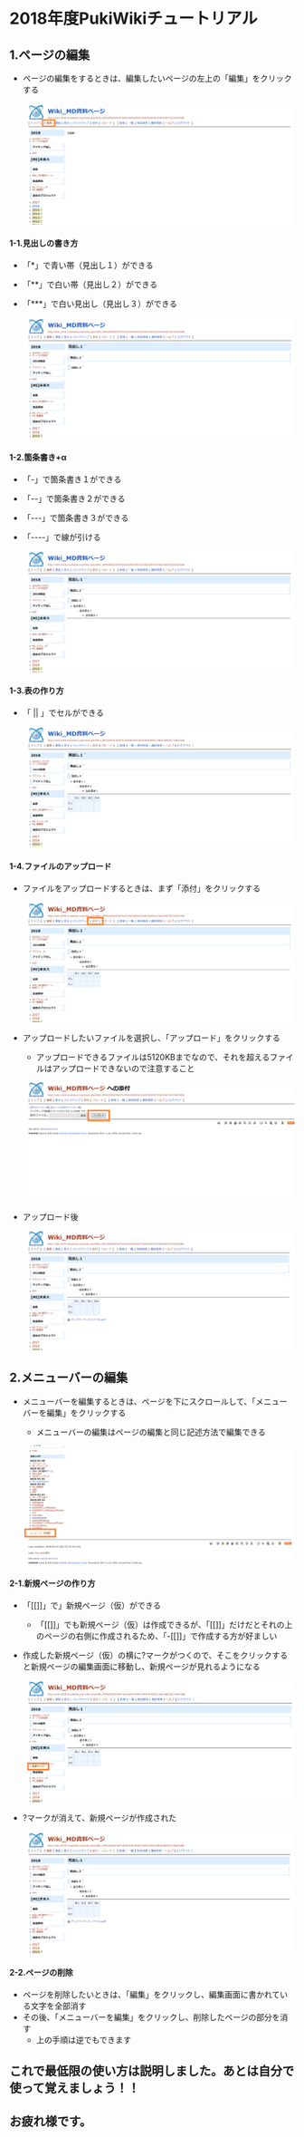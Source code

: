 # 2018年度PukiWikiチュートリアル

## 1.ページの編集
* ページの編集をするときは、編集したいページの左上の「編集」をクリックする

  ![imag](img1.png)
#### 1-1.見出しの書き方
* 「*」で青い帯（見出し１）ができる  
* 「**」で白い帯（見出し２）ができる
* 「***」で白い見出し（見出し３）ができる

  ![img](img2.png)
#### 1-2.箇条書き+α
* 「-」で箇条書き１ができる
* 「--」で箇条書き２ができる
* 「---」で箇条書き３ができる
* 「----」で線が引ける

  ![img](img3.png)

#### 1-3.表の作り方
* 「 || 」でセルができる

  ![img](img4.png)
#### 1-4.ファイルのアップロード
* ファイルをアップロードするときは、まず「添付」をクリックする

  ![img](img5.png)
* アップロードしたいファイルを選択し、「アップロード」をクリックする
  * アップロードできるファイルは5120KBまでなので、それを超えるファイルはアップロードできないので注意すること

  ![img](img6.png)
* アップロード後

  ![img](img7.png)

## 2.メニューバーの編集
* メニューバーを編集するときは、ページを下にスクロールして、「メニューバーを編集」をクリックする
  * メニューバーの編集はページの編集と同じ記述方法で編集できる

  ![img](img8.png)
#### 2-1.新規ページの作り方
* 「[[]]」で」新規ページ（仮）ができる
  * 「[[]]」でも新規ページ（仮）は作成できるが、「[[]]」だけだとそれの上のページの右側に作成されるため、「-[[]]」で作成する方が好ましい
* 作成した新規ページ（仮）の横に?マークがつくので、そこをクリックすると新規ページの編集画面に移動し、新規ページが見れるようになる

  ![img](img9.png)
* ?マークが消えて、新規ページが作成された

  ![img](img10.png)
#### 2-2.ページの削除
* ページを削除したいときは、「編集」をクリックし、編集画面に書かれている文字を全部消す
* その後、「メニューバーを編集」をクリックし、削除したページの部分を消す
  * 上の手順は逆でもできます

## これで最低限の使い方は説明しました。あとは自分で使って覚えましょう！！
  
## お疲れ様です。